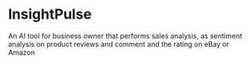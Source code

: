 # InsightPulse
An AI tool for business owner that performs sales analysis, as sentiment analysis on product reviews and comment and the rating on eBay or Amazon  
